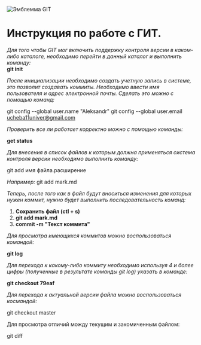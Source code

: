 ![Эмблемма GIT](git.png)

# Инструкция по работе с ГИТ. 

*Для того чтобы GIT мог включить поддержку контроля версии в каком-либо каталоге, необходимо перейти в данный каталог и выполнить команду:*  
**git init**

*После инициализации необходимо создать учетную запись в системе, это позволит создавать коммиты. Необходимо ввести имя пользователя и адрес электронной почты. Сделать это можно с помощью команд:* 

git config --global user.name "Aleksandr"
git config --global user.email ucheba11univer@gmail.com

*Проверить все ли работает корректно можно с помощью команды:*

**get status**

*Для внесения в список файлов к которым должна применяться система контроля версии необходимо выполнить команду:*

git add имя файла.расширение

*Например:* git add mark.md

*Теперь, после того как в файл будут вноситься изменения для которых нужен коммит, нужно будет выполнить последовательность команд:*

1. **Сохранить файл (ctl + s)**
2. **git add mark.md**
3. **commit -m "Текст коммита"**

*Для просмотра имеющихся коммитов можно воспользоваться командой:*

**git log**

*Для перехода к какому-либо коммиту необходимо используя 4 и более цифры (полученные в результате команды git log) указать в команде:*

**git checkout  79eaf**

*Для перехода к актуальной версии файла можно воспользоваться космандой:*

git checkout master

Для просмотра отличий можду текущим и закомиченным файлом:

git diff






